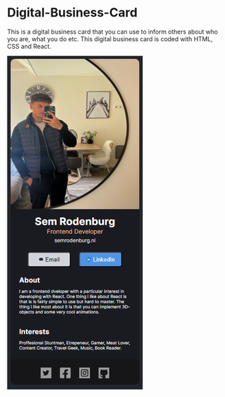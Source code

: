 # Digital-Business-Card
This is a digital business card that you can use to inform others about who you are, what you do etc. 
This digital business card is coded with HTML, CSS and React.

![End-result](https://github.com/SemRodenburg/Digital-Business-Card/blob/main/images/Digital-business-card.PNG)

